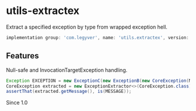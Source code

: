 # utils-extractex
Extract a specified exception by type from wrapped exception hell.

```groovy
implementation group: 'com.legyver', name: 'utils.extractex', version: '3.7.0'
```
## Features
Null-safe and InvocationTargetException handling.

```java
Exception EXCEPTION = new ExceptionC(new ExceptionB(new CoreException(MESSAGE)));
CoreException extracted = new ExceptionExtractor<>(CoreException.class).extractException(EXCEPTION);
assertThat(extracted.getMessage(), is(MESSAGE));
```

Since 1.0